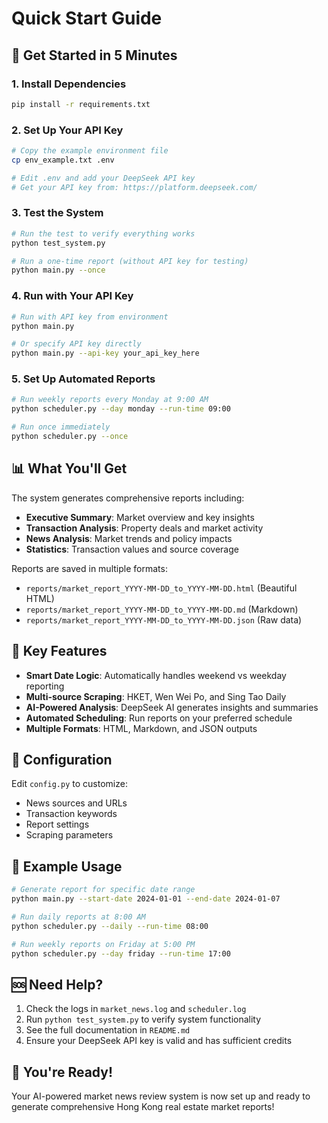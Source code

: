 # Quick Start Guide

## 🚀 Get Started in 5 Minutes

### 1. Install Dependencies
```bash
pip install -r requirements.txt
```

### 2. Set Up Your API Key
```bash
# Copy the example environment file
cp env_example.txt .env

# Edit .env and add your DeepSeek API key
# Get your API key from: https://platform.deepseek.com/
```

### 3. Test the System
```bash
# Run the test to verify everything works
python test_system.py

# Run a one-time report (without API key for testing)
python main.py --once
```

### 4. Run with Your API Key
```bash
# Run with API key from environment
python main.py

# Or specify API key directly
python main.py --api-key your_api_key_here
```

### 5. Set Up Automated Reports
```bash
# Run weekly reports every Monday at 9:00 AM
python scheduler.py --day monday --run-time 09:00

# Run once immediately
python scheduler.py --once
```

## 📊 What You'll Get

The system generates comprehensive reports including:

- **Executive Summary**: Market overview and key insights
- **Transaction Analysis**: Property deals and market activity
- **News Analysis**: Market trends and policy impacts
- **Statistics**: Transaction values and source coverage

Reports are saved in multiple formats:
- `reports/market_report_YYYY-MM-DD_to_YYYY-MM-DD.html` (Beautiful HTML)
- `reports/market_report_YYYY-MM-DD_to_YYYY-MM-DD.md` (Markdown)
- `reports/market_report_YYYY-MM-DD_to_YYYY-MM-DD.json` (Raw data)

## 🎯 Key Features

- **Smart Date Logic**: Automatically handles weekend vs weekday reporting
- **Multi-source Scraping**: HKET, Wen Wei Po, and Sing Tao Daily
- **AI-Powered Analysis**: DeepSeek AI generates insights and summaries
- **Automated Scheduling**: Run reports on your preferred schedule
- **Multiple Formats**: HTML, Markdown, and JSON outputs

## 🔧 Configuration

Edit `config.py` to customize:
- News sources and URLs
- Transaction keywords
- Report settings
- Scraping parameters

## 📝 Example Usage

```bash
# Generate report for specific date range
python main.py --start-date 2024-01-01 --end-date 2024-01-07

# Run daily reports at 8:00 AM
python scheduler.py --daily --run-time 08:00

# Run weekly reports on Friday at 5:00 PM
python scheduler.py --day friday --run-time 17:00
```

## 🆘 Need Help?

1. Check the logs in `market_news.log` and `scheduler.log`
2. Run `python test_system.py` to verify system functionality
3. See the full documentation in `README.md`
4. Ensure your DeepSeek API key is valid and has sufficient credits

## 🎉 You're Ready!

Your AI-powered market news review system is now set up and ready to generate comprehensive Hong Kong real estate market reports! 